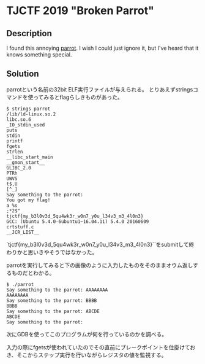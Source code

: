 # TJCTF 2019 "Broken Parrot"

## Description

I found this annoying [parrot](). I wish I could just ignore it, but I've heard that it knows something special.

## Solution

parrotという名前の32bit ELF実行ファイルが与えられる。
とりあえずstringsコマンドを使ってみるとflagらしきものがあった。
```
$ strings parrot
/lib/ld-linux.so.2
libc.so.6
_IO_stdin_used
puts
stdin
printf
fgets
strlen
__libc_start_main
__gmon_start__
GLIBC_2.0
PTRh
UWVS
t$,U
[^_]
Say something to the parrot:
You got my flag!
a %s
;*2$"
tjctf{my_b3l0v3d_5qu4wk3r_w0n7_y0u_l34v3_m3_4l0n3}
GCC: (Ubuntu 5.4.0-6ubuntu1~16.04.11) 5.4.0 20160609
crtstuff.c
__JCR_LIST__
```

`tjctf{my_b3l0v3d_5qu4wk3r_w0n7_y0u_l34v3_m3_4l0n3}``をsubmitして終わりかと思いきやそうではなかった。

parrotを実行してみると下の画像のように入力したものをそのままオウム返しするものだとわかる。


```
$ ./parrot
Say something to the parrot: AAAAAAAA
AAAAAAAA
Say something to the parrot: BBBB
BBBB
Say something to the parrot: ABCDE
ABCDE
Say something to the parrot:

```

次にGDBを使ってこのプログラムが何を行っているのかを調べる。

入力の際にfgetsが使われていたのでその直前にブレークポイントを仕掛けておき、そこからステップ実行を行いながらレジスタの値を監視する。
